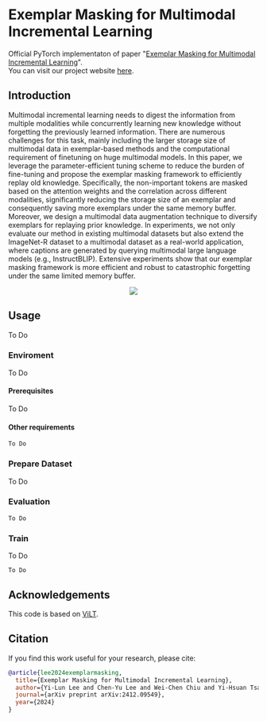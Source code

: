 # Exemplar Masking for Multimodal Incremental Learning
Official PyTorch implementaton of paper "[Exemplar Masking for Multimodal Incremental Learning](https://arxiv.org/abs/2412.09549)".  
You can visit our project website [here](https://yilunlee.github.io/Exemplar_Masking_MCIL/).

## Introduction
Multimodal incremental learning needs to digest the information from multiple modalities while concurrently learning new knowledge without forgetting the previously learned information. There are numerous challenges for this task, mainly including the larger storage size of multimodal data in exemplar-based methods and the computational requirement of finetuning on huge multimodal models. In this paper, we leverage the parameter-efficient tuning scheme to reduce the burden of fine-tuning and propose the exemplar masking framework to efficiently replay old knowledge. Specifically, the non-important tokens are masked based on the attention weights and the correlation across different modalities, significantly reducing the storage size of an exemplar and consequently saving more exemplars under the same memory buffer. Moreover, we design a multimodal data augmentation technique to diversify exemplars for replaying prior knowledge. In experiments, we not only evaluate our method in existing multimodal datasets but also extend the ImageNet-R dataset to a multimodal dataset as a real-world application, where captions are generated by querying multimodal large language models (e.g., InstructBLIP). Extensive experiments show that our exemplar masking framework is more efficient and robust to catastrophic forgetting under the same limited memory buffer.

<div align="center">
  <img src="fig/model.png"/>
</div>


## Usage
To Do
### Enviroment
To Do
#### Prerequisites
To Do
#### Other requirements
```
To Do
```

### Prepare Dataset
To Do


### Evaluation
```
To Do 
```

### Train
To Do

```
To Do

```

## Acknowledgements
This code is based on [ViLT](https://github.com/dandelin/ViLT.git).

## Citation
If you find this work useful for your research, please cite:
```Bibtex
@article{lee2024exemplarmasking,
  title={Exemplar Masking for Multimodal Incremental Learning},
  author={Yi-Lun Lee and Chen-Yu Lee and Wei-Chen Chiu and Yi-Hsuan Tsai},
  journal={arXiv preprint arXiv:2412.09549},
  year={2024}
}
```


<!-- ```Bibtex
@inproceedings{lee2021bmvc,
 title = {Learning to Hide Residual for Boosting Image Compression},
 author = {Yi-Lun Lee and Yen-Chung Chen and Min-Yuan Tseng and Yi-Hsuan Tsai and Wei-Chen Chiu},
 booktitle = {British Machine Vision Conference (BMVC)},
 year = {2021}
}
``` -->

